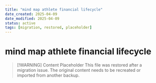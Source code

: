 ```yaml
---
title: "mind map athlete financial lifecycle"
date_created: 2025-04-09
date_modified: 2025-04-09
status: active
tags: [migration, restored, placeholder]
---
```


# mind map athlete financial lifecycle

> [\!WARNING] Content Placeholder
> This file was restored after a migration issue. The original content needs to be recreated or imported from another backup.

